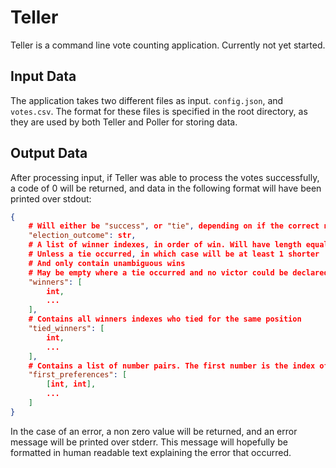 # Teller

Teller is a command line vote counting application. Currently not yet started.

## Input Data

The application takes two different files as input. `config.json`, and `votes.csv`. The format for these files is specified in the root directory, as they are used by both Teller and Poller for storing data.

## Output Data

After processing input, if Teller was able to process the votes successfully, a code of 0 will be returned, and data in the following format will have been printed over stdout:

```JSON
{
    # Will either be "success", or "tie", depending on if the correct number of candidates could be found.
    "election_outcome": str,
    # A list of winner indexes, in order of win. Will have length equal to winner_amount
    # Unless a tie occurred, in which case will be at least 1 shorter
    # And only contain unambiguous wins
    # May be empty where a tie occurred and no victor could be declared
    "winners": [
        int,
        ...
    ],
    # Contains all winners indexes who tied for the same position
    "tied_winners": [
        int,
        ...
    ],
    # Contains a list of number pairs. The first number is the index of a party, while the second number is the number of first preferences that the party received.
    "first_preferences": [
        [int, int],
        ...
    ]
}
```

In the case of an error, a non zero value will be returned, and an error message will be printed over stderr. This message will hopefully be formatted in human readable text explaining the error that occurred.
